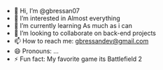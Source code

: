 - 👋 Hi, I’m @gbressan07
- 👀 I’m interested in Almost everything 
- 🌱 I’m currently learning As much as i can
- 💞️ I’m looking to collaborate on back-end projects 
- 📫 How to reach me: gbressandev@gmail.com
- 😄 Pronouns: ...
- ⚡ Fun fact: My favorite game its Battlefield 2

<!---
gbressan07/gbressan07 is a ✨ special ✨ repository because its `README.md` (this file) appears on your GitHub profile.
You can click the Preview link to take a look at your changes.
--->
